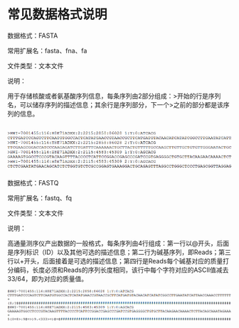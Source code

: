 # 常见数据格式说明

数据格式：FASTA

常用扩展名：fasta、fna、fa

文件类型：文本文件

说明：

用于存储核酸或者氨基酸序列信息，每条序列由2部分组成：&gt;开始的行是序列名，可以储存序列的描述信息；其余行是序列部分，下一个&gt;之前的部分都是该序列的信息。

![fasta](./file-format-intro/fasta.png)
------
数据格式：FASTQ

常用扩展名：fastq、fq

文件类型：文本文件

说明：

高通量测序仪产出数据的一般格式，每条序列由4行组成：第一行以@开头，后面是序列标识（ID）以及其他可选的描述信息；第二行为碱基序列，即Reads；第三行以+开头，后面接着是可选的描述信息；第四行是Reads每个碱基对应的质量打分编码，长度必须和Reads的序列长度相同，该行中每个字符对应的ASCII值减去33/64，即为对应的质量值。

![fastq](./file-format-intro/fastq.png)